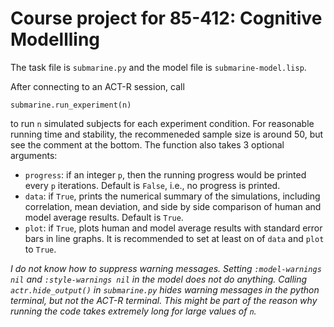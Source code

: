 # Course project for 85-412: Cognitive Modellling

The task file is `submarine.py` and the model file is `submarine-model.lisp`.

After connecting to an ACT-R session, call
~~~~
submarine.run_experiment(n)
~~~~
to run `n` simulated subjects for each experiment condition. For reasonable running time and stability, the recommeneded sample size is around 50, but see the comment at the bottom.
The function also takes 3 optional arguments:
* `progress`: if an integer `p`, then the running progress would be printed every `p` iterations. Default is `False`, i.e., no progress is printed.
* `data`: if `True`, prints the numerical summary of the simulations, including correlation, mean deviation, and side by side comparison of human and model average results. Default is `True`.
* `plot`: if `True`, plots human and model average results with standard error bars in line graphs.
It is recommended to set at least on of `data` and `plot` to `True`.

*I do not know how to suppress warning messages. Setting `:model-warnings nil` and `:style-warnings nil` in the model does not do anything. Calling `actr.hide_output()` in `submarine.py` hides warning messages in the python terminal, but not the ACT-R terminal. This might be part of the reason why running the code takes extremely long for large values of `n`.*